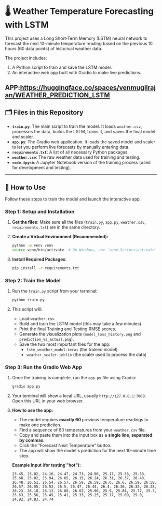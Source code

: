# 🌡️ Weather Temperature Forecasting with LSTM

This project uses a Long Short-Term Memory (LSTM) neural network to forecast the next 10-minute temperature reading based on the previous 10 hours (60 data points) of historical weather data.

The project includes:
1.  A Python script to train and save the LSTM model.
2.  An interactive web app built with Gradio to make live predictions.

## APP:https://huggingface.co/spaces/venmugilrajan/WEATHER_PREDICTION_LSTM
    
## 🗂️ Files in this Repository

* **`train.py`**: The main script to train the model. It loads `weather.csv`, processes the data, builds the LSTM, trains it, and saves the final model and scaler.
* **`app.py`**: The Gradio web application. It loads the saved model and scaler to let you perform live forecasts by manually entering data.
* **`requirements.txt`**: A list of all necessary Python packages.
* **`weather.csv`**: The raw weather data used for training and testing.
* **`code.ipynb`**: A Jupyter Notebook version of the training process (used for development and testing).

---

## 🚀 How to Use

Follow these steps to train the model and launch the interactive app.

### Step 1: Setup and Installation

1.  **Get the files:** Make sure all the files (`train.py`, `app.py`, `weather.csv`, `requirements.txt`) are in the same directory.

2.  **Create a Virtual Environment (Recommended):**
    ```bash
    python -m venv venv
    source venv/bin/activate  # On Windows, use `venv\Scripts\activate`
    ```

3.  **Install Required Packages:**
    ```bash
    pip install -r requirements.txt
    ```

### Step 2: Train the Model

1.  Run the `train.py` script from your terminal:
    ```bash
    python train.py
    ```

2.  This script will:
    * Load `weather.csv`.
    * Build and train the LSTM model (this may take a few minutes).
    * Print the final Training and Testing RMSE scores.
    * Generate the visualization plots (`model_loss_history.png` and `prediction_vs_actual.png`).
    * Save the two most important files for the app:
        * `lstm_weather_model.keras` (the trained model)
        * `weather_scaler.joblib` (the scaler used to process the data)

### Step 3: Run the Gradio Web App

1.  Once the training is complete, run the `app.py` file using Gradio:
    ```bash
    gradio app.py
    ```

2.  Your terminal will show a local URL, usually `http://127.0.0.1:7860`. Open this URL in your web browser.

3.  **How to use the app:**
    * The model requires **exactly 60** previous temperature readings to make one prediction.
    * Find a sequence of 60 temperatures from your `weather.csv` file.
    * Copy and paste them into the input box as a **single line, separated by commas**.
    * Click the "Forecast Next Temperature" button.
    * The app will show the model's prediction for the next 10-minute time step.

    **Example Input (for testing "hot"):**
    ```
    23.45, 23.82, 24.16, 24.47, 24.73, 24.96, 25.17, 25.36, 25.53, 25.68, 25.82, 25.94, 26.05, 26.15, 26.24, 26.31, 26.37, 26.43, 26.48, 26.51, 26.54, 26.57, 26.58, 26.59, 26.6, 26.6, 26.59, 26.58, 26.57, 26.55, 26.53, 26.5, 26.47, 26.44, 26.4, 26.36, 26.32, 26.28, 26.23, 26.18, 26.13, 26.08, 26.02, 25.96, 25.9, 25.84, 25.77, 25.7, 25.63, 25.56, 25.49, 25.41, 25.33, 25.25, 25.17, 25.09, 25.0, 24.92, 24.83, 24.74
    ```
